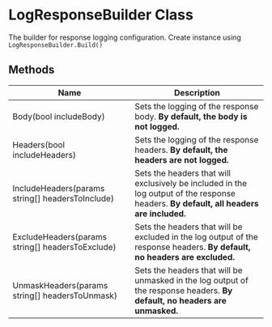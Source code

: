 
# LogResponseBuilder Class

The builder for response logging configuration. Create instance using `LogResponseBuilder.Build()`

## Methods

| Name | Description |
|  --- | --- |
| Body(bool includeBody) | Sets the logging of the response body. **By default, the body is not logged.** |
| Headers(bool includeHeaders) | Sets the logging of the response headers. **By default, the headers are not logged.** |
| IncludeHeaders(params string[] headersToInclude) | Sets the headers that will exclusively be included in the log output of the response headers. **By default, all headers are included.** |
| ExcludeHeaders(params string[] headersToExclude) | Sets the headers that will be excluded in the log output of the response headers. **By default, no headers are excluded.** |
| UnmaskHeaders(params string[] headersToUnmask) | Sets the headers that will be unmasked in the log output of the response headers. **By default, no headers are unmasked.** |

